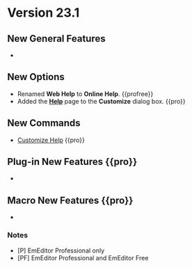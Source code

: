 # Version 23.1

<!-- TODO Add date -->

## New General Features

- 

## New Options

- Renamed **Web Help** to **Online Help**. {{profree}}
- Added the **[Help](../dlg/customize/help/index)** page to the **Customize** dialog box. {{pro}}

## New Commands

- [Customize Help](../cmd/tools/customize_help) {{pro}}

## Plug-in New Features {{pro}}

- 

## Macro New Features {{pro}}

- 

### Notes

- \[P\] EmEditor Professional only
- \[PF\] EmEditor Professional and EmEditor Free
